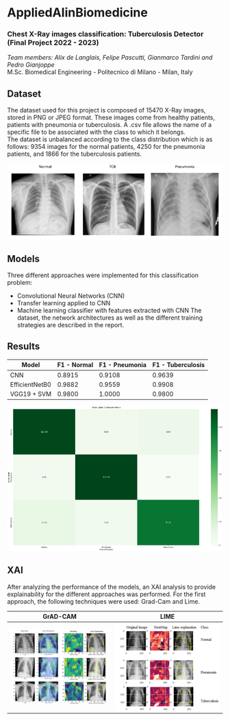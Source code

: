 # AppliedAIinBiomedicine
### Chest X-Ray images classification: Tuberculosis Detector (Final Project 2022 - 2023)
_Team members: Alix de Langlais, Felipe Pascutti, Gianmarco Tardini and Pedro Gianjoppe_  
M.Sc. Biomedical Engineering - Politecnico di Milano - Milan, Italy

## Dataset
The dataset used for this project is composed of 15470 X-Ray images, stored in PNG or JPEG format. These images come from healthy patients, patients with pneumonia or tuberculosis. A .csv file allows the name of a specific file to be associated with the class to which it belongs.  
The dataset is unbalanced according to the class distribution which is as follows: 9354 images for the normal patients, 4250 for the pneumonia patients, and 1866 for the tuberculosis patients.

![img](https://github.com/Adelanglais/AppliedAIinBiomedicine/blob/111de3d380857be3e0d20068a6ca7931acb31981/dataset_example.png)

## Models
Three different approaches were implemented for this classification problem:  
+ Convolutional Neural Networks (CNN)
+ Transfer learning applied to CNN
+ Machine learning classifier with features extracted with CNN
The dataset, the network architectures as well as the different training strategies are described in the report.

## Results

| Model          | F1 - Normal | F1 - Pneumonia | F1 - Tuberculosis |
| -------------- | ----------- | -------------- | ----------------- |
| CNN            | 0.8915      | 0.9108         | 0.9639            |
| EfficientNetB0 | 0.9882      | 0.9559         | 0.9908            |
| VGG19 + SVM    | 0.9800      | 1.0000         | 0.9800            |

![confusion_matrix](https://github.com/Adelanglais/AppliedAIinBiomedicine/blob/bc681b3f80c1eee891fcce6795c2e1981b0cda74/confusion_matrix.png)

## XAI
After analyzing the performance of the models, an XAI analysis to provide explainability for the different
approaches was performed. For the first approach, the following techniques were used: Grad-Cam and Lime.

| GrAD-CAM          | LIME | 
| -------------- | ----------- | 
| ![GRAD_CAM](https://github.com/Adelanglais/AppliedAIinBiomedicine/blob/6bdc12e9624242b6d2155eea16fb0c31902c05d3/GradCam_XAI.png)            | ![LIME](https://github.com/Adelanglais/AppliedAIinBiomedicine/blob/3dfcf70f761a8662215e0b321138f186b0ae4d64/LIME_XAI.png)      |

